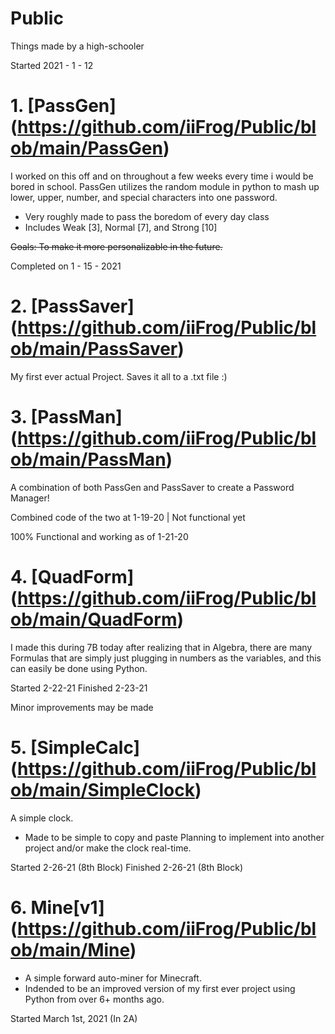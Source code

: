 # Public
Things made by a high-schooler

Started 2021 - 1 - 12

# 1. [PassGen] (https://github.com/iiFrog/Public/blob/main/PassGen) 
I worked on this off and on throughout a few weeks every time i would be bored in school. 
PassGen utilizes the random module in python to mash up lower, upper, number, and special characters into one password.
- Very roughly made to pass the boredom of every day class
- Includes Weak [3], Normal [7], and Strong [10]

~~Goals: To make it more personalizable in the future.~~

Completed on 1 - 15 - 2021
# 2. [PassSaver] (https://github.com/iiFrog/Public/blob/main/PassSaver)

My first ever actual Project. Saves it all to a .txt file :)

# 3. [PassMan] (https://github.com/iiFrog/Public/blob/main/PassMan)
A combination of both PassGen and PassSaver to create a Password Manager!

Combined code of the two at 1-19-20 | Not functional yet

100% Functional and working as of 1-21-20
 
# 4. [QuadForm] (https://github.com/iiFrog/Public/blob/main/QuadForm)
 I made this during 7B today after realizing that in Algebra, there are many Formulas that are simply just plugging in numbers as the variables, and this can easily be done using Python. 

Started 2-22-21 
Finished 2-23-21

Minor improvements may be made
# 5. [SimpleCalc] (https://github.com/iiFrog/Public/blob/main/SimpleClock)
 A simple clock.
  * Made to be simple to copy and paste
 Planning to implement into another project and/or make the clock real-time.

Started 2-26-21 (8th Block)
Finished 2-26-21 (8th Block)

# 6. Mine[v1] (https://github.com/iiFrog/Public/blob/main/Mine)
* A simple forward auto-miner for Minecraft.
* Indended to be an improved version of my first ever project using Python from over 6+ months ago.

Started March 1st, 2021 (In 2A)

